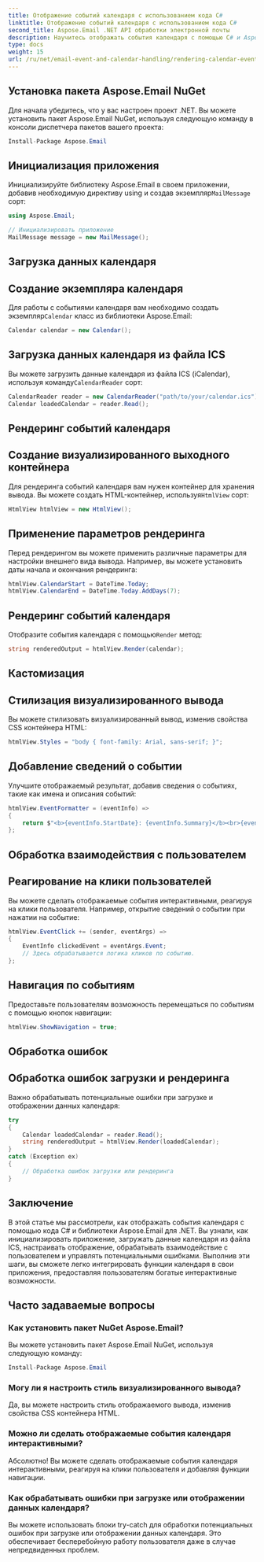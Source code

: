 ```yaml
---
title: Отображение событий календаря с использованием кода C#
linktitle: Отображение событий календаря с использованием кода C#
second_title: Aspose.Email .NET API обработки электронной почты
description: Научитесь отображать события календаря с помощью C# и Aspose.Email для .NET. С легкостью создавайте интерактивные расписания.
type: docs
weight: 15
url: /ru/net/email-event-and-calendar-handling/rendering-calendar-events-using-csharp-code/
---
```


## Установка пакета Aspose.Email NuGet

Для начала убедитесь, что у вас настроен проект .NET. Вы можете установить пакет Aspose.Email NuGet, используя следующую команду в консоли диспетчера пакетов вашего проекта:

```csharp
Install-Package Aspose.Email
```

## Инициализация приложения

 Инициализируйте библиотеку Aspose.Email в своем приложении, добавив необходимую директиву using и создав экземпляр`MailMessage` сорт:

```csharp
using Aspose.Email;

// Инициализировать приложение
MailMessage message = new MailMessage();
```

## Загрузка данных календаря

## Создание экземпляра календаря

 Для работы с событиями календаря вам необходимо создать экземпляр`Calendar` класс из библиотеки Aspose.Email:

```csharp
Calendar calendar = new Calendar();
```

## Загрузка данных календаря из файла ICS

 Вы можете загрузить данные календаря из файла ICS (iCalendar), используя команду`CalendarReader` сорт:

```csharp
CalendarReader reader = new CalendarReader("path/to/your/calendar.ics");
Calendar loadedCalendar = reader.Read();
```

## Рендеринг событий календаря

## Создание визуализированного выходного контейнера

Для рендеринга событий календаря вам нужен контейнер для хранения вывода. Вы можете создать HTML-контейнер, используя`HtmlView` сорт:

```csharp
HtmlView htmlView = new HtmlView();
```

## Применение параметров рендеринга

Перед рендерингом вы можете применить различные параметры для настройки внешнего вида вывода. Например, вы можете установить даты начала и окончания рендеринга:

```csharp
htmlView.CalendarStart = DateTime.Today;
htmlView.CalendarEnd = DateTime.Today.AddDays(7);
```

## Рендеринг событий календаря

 Отобразите события календаря с помощью`Render` метод:

```csharp
string renderedOutput = htmlView.Render(calendar);
```

## Кастомизация

## Стилизация визуализированного вывода

Вы можете стилизовать визуализированный вывод, изменив свойства CSS контейнера HTML:

```csharp
htmlView.Styles = "body { font-family: Arial, sans-serif; }";
```

## Добавление сведений о событии

Улучшите отображаемый результат, добавив сведения о событиях, такие как имена и описания событий:

```csharp
htmlView.EventFormatter = (eventInfo) =>
{
    return $"<b>{eventInfo.StartDate}: {eventInfo.Summary}</b><br>{eventInfo.Description}<br><br>";
};
```

## Обработка взаимодействия с пользователем

## Реагирование на клики пользователей

Вы можете сделать отображаемые события интерактивными, реагируя на клики пользователя. Например, открытие сведений о событии при нажатии на событие:

```csharp
htmlView.EventClick += (sender, eventArgs) =>
{
    EventInfo clickedEvent = eventArgs.Event;
    // Здесь обрабатывается логика кликов по событию.
};
```

## Навигация по событиям

Предоставьте пользователям возможность перемещаться по событиям с помощью кнопок навигации:

```csharp
htmlView.ShowNavigation = true;
```

## Обработка ошибок

## Обработка ошибок загрузки и рендеринга

Важно обрабатывать потенциальные ошибки при загрузке и отображении данных календаря:

```csharp
try
{
    Calendar loadedCalendar = reader.Read();
    string renderedOutput = htmlView.Render(loadedCalendar);
}
catch (Exception ex)
{
    // Обработка ошибок загрузки или рендеринга
}
```

## Заключение

В этой статье мы рассмотрели, как отображать события календаря с помощью кода C# и библиотеки Aspose.Email для .NET. Вы узнали, как инициализировать приложение, загружать данные календаря из файла ICS, настраивать отображение, обрабатывать взаимодействие с пользователем и управлять потенциальными ошибками. Выполнив эти шаги, вы сможете легко интегрировать функции календаря в свои приложения, предоставляя пользователям богатые интерактивные возможности.

## Часто задаваемые вопросы

### Как установить пакет NuGet Aspose.Email?

Вы можете установить пакет Aspose.Email NuGet, используя следующую команду:
```csharp
Install-Package Aspose.Email
```

### Могу ли я настроить стиль визуализированного вывода?

Да, вы можете настроить стиль отображаемого вывода, изменив свойства CSS контейнера HTML.

### Можно ли сделать отображаемые события календаря интерактивными?

Абсолютно! Вы можете сделать отображаемые события календаря интерактивными, реагируя на клики пользователя и добавляя функции навигации.

### Как обрабатывать ошибки при загрузке или отображении данных календаря?

Вы можете использовать блоки try-catch для обработки потенциальных ошибок при загрузке или отображении данных календаря. Это обеспечивает бесперебойную работу пользователя даже в случае непредвиденных проблем.